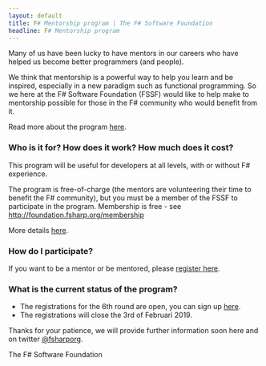 ```yaml
---
layout: default
title: F# Mentorship program | The F# Software Foundation
headline: F# Mentorship program
---
```



Many of us have been lucky to have mentors in our careers who have helped us become better programmers (and people).

We think that mentorship is a powerful way to help you learn and be inspired, especially in a new paradigm such as functional programming.
So we here at the F# Software Foundation (FSSF)  would like to help make to mentorship possible for those in the F# community who would benefit from it.

Read more about the program [here](about.html).

### Who is it for? How does it work? How much does it cost?

This program will be useful for developers at all levels, with or without F# experience. 

The program is free-of-charge (the mentors are volunteering their time to benefit the F# community), but
you must be a member of the FSSF to participate in the program. Membership is free - see http://foundation.fsharp.org/membership

More details [here](about.html).

### How do I participate?

If you want to be a mentor or be mentored, please [register here](register.html).

### What is the current status of the program?

* The registrations for the 6th round are open, you can sign up [here](https://goo.gl/forms/ctcLlZCqWxjRHsgu1).
* The registrations will close the 3rd of Februari 2019.


Thanks for your patience, we will provide further information soon here and on twitter [@fsharporg](https://twitter.com/fsharporg).

The F# Software Foundation


